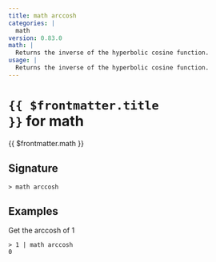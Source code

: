 ```yaml
---
title: math arccosh
categories: |
  math
version: 0.83.0
math: |
  Returns the inverse of the hyperbolic cosine function.
usage: |
  Returns the inverse of the hyperbolic cosine function.
---
```


# <code>{{ $frontmatter.title }}</code> for math

<div class='command-title'>{{ $frontmatter.math }}</div>

## Signature

```> math arccosh ```

## Examples

Get the arccosh of 1
```shell
> 1 | math arccosh
0
```
